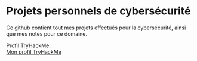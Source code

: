 # Projets personnels de cybersécurité 

Ce github contient tout mes projets effectués pour la cybersécurité, ainsi que mes notes pour ce domaine.

Profil TryHackMe:<br>
[Mon profil TryHackMe](https://tryhackme.com/p/TON_USERNAME)
